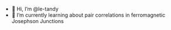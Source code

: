 - 👋 Hi, I’m @le-tandy
- 🌱 I’m currently learning about pair correlations in ferromagnetic Josephson Junctions

<!---
le-tandy/le-tandy is a ✨ special ✨ repository because its `README.md` (this file) appears on your GitHub profile.
You can click the Preview link to take a look at your changes.
--->
